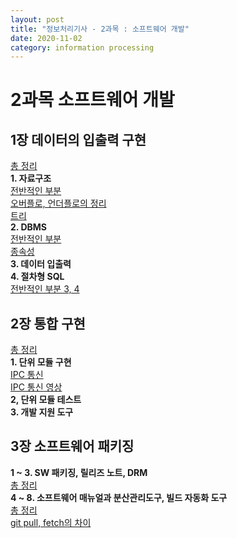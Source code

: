 ```yaml
---
layout: post
title: "정보처리기사 - 2과목 : 소프트웨어 개발"
date: 2020-11-02
category: information processing
---
```

# 2과목 소프트웨어 개발
## 1장 데이터의 입출력 구현
[총 정리](https://1d1cblog.tistory.com/154?category=847035)   
**1. 자료구조**   
[전반적인 부분](https://m.blog.naver.com/limje1623/221842023446)   
[오버플로, 언더플로의 정리](https://m.blog.naver.com/PostView.nhn?blogId=dae0park&logNo=140199615748&proxyReferer=https:%2F%2Fwww.google.com%2F)   
[트리](https://gmlwjd9405.github.io/2018/08/12/data-structure-tree.html)   
**2. DBMS**    
[전반적인 부분](https://all-open.tistory.com/158)   
[종속성](https://slidesplayer.org/slide/16331242/)   
**3. 데이터 입출력**   
**4. 절차형 SQL**   
[전반적인 부분 3, 4](https://www.youtube.com/watch?v=vomjyqFqO34&list=PLKpxllD6C8Cli4UZqnDG4_77OU6XeF6e_&index=2&ab_channel=%EC%A3%BC%EA%B0%84%EC%BB%B4%EA%B3%B5)   

## 2장 통합 구현
[총 정리](https://www.youtube.com/watch?v=czUeBEkPOPE&ab_channel=%EC%A3%BC%EA%B0%84%EC%BB%B4%EA%B3%B5)   
**1. 단위 모듈 구현**   
[IPC 통신](https://jwprogramming.tistory.com/54)     
[IPC 통신 영상](https://www.youtube.com/watch?v=biDbn7FBbLs&ab_channel=%ED%95%9C%EB%B9%9B%EB%AF%B8%EB%94%94%EC%96%B4)   
**2, 단위 모듈 테스트**   
**3. 개발 지원 도구**   

## 3장 소프트웨어 패키징
**1 ~ 3. SW 패키징, 릴리즈 노트, DRM**   
[총 정리](https://www.youtube.com/watch?v=IOlTbPIoJzY&list=PLKpxllD6C8Cli4UZqnDG4_77OU6XeF6e_&index=4&ab_channel=%EC%A3%BC%EA%B0%84%EC%BB%B4%EA%B3%B5)   
**4 ~ 8. 소프트웨어 매뉴얼과 분산관리도구, 빌드 자동화 도구**   
[총 정리](https://www.youtube.com/watch?v=dWiKgGxkN40&list=PLKpxllD6C8Cli4UZqnDG4_77OU6XeF6e_&index=6&ab_channel=%EC%A3%BC%EA%B0%84%EC%BB%B4%EA%B3%B5)   
[git pull, fetch의 차이](https://yuja-kong.tistory.com/60)   
